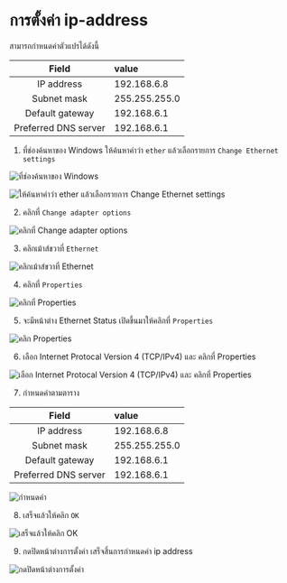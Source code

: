 # การตั้งค่า ip-address

  สามารถกำหนดค่าตัวแปรได้ดังนี้

  | Field | value  |
  | :-: |:-|
  | IP address  |  192.168.6.8  |
  | Subnet mask  | 255.255.255.0  |
  | Default gateway | 192.168.6.1 |
  | Preferred DNS server | 192.168.6.1 |  

1. ที่ช่องค้นหาของ Windows ให้ค้นหาคำว่า `ether` แล้วเลือกรายการ `Change Ethernet settings`  

![ที่ช่องค้นหาของ Windows](image/0.png)  

![ให้ค้นหาคำว่า ether แล้วเลือกรายการ Change Ethernet settings](image/1.png)  

2. คลิกที่ `Change adapter options`  

![คลิกที่ Change adapter options](image/2.png)  

3. คลิกเม้าส์ขวาที่ `Ethernet`  

![คลิกเม้าส์ขวาที่ Ethernet](image/3.png)  


4. คลิกที่ `Properties`  

![คลิกที่ Properties](image/4.png)  

5. จะมีหน้าต่าง Ethernet Status เปิดขึ้นมาให้คลิกที่ `Properties`  

![คลิก Properties](image/5.png)  

6. เลือก Internet Protocal Version 4 (TCP/IPv4) และ คลิกที่ Properties  

![เลือก Internet Protocal Version 4 (TCP/IPv4) และ คลิกที่ Properties](image/6.png)  

7. กำหนดค่าตามตาราง  

  | Field | value  |
  | :-: |:-|
  | IP address  |  192.168.6.8  |
  | Subnet mask  | 255.255.255.0  |
  | Default gateway | 192.168.6.1 |
  | Preferred DNS server | 192.168.6.1 |  

![กำหนดค่า](image/7.png)  

8. เสร็จแล้วให้คลิก `OK`  

![เสร็จแล้วให้คลิก OK](image/8.png)  


9. กดปิดหน้าต่างการตั้งค่า เสร็จสิ้นการกำหนดค่า ip address  

![กดปิดหน้าต่างการตั้งค่า](image/9.png)  
